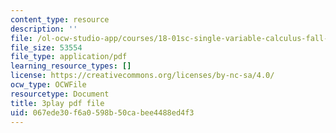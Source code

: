 ```yaml
---
content_type: resource
description: ''
file: /ol-ocw-studio-app/courses/18-01sc-single-variable-calculus-fall-2010/067ede30f6a0598b50cabee4488ed4f3_R9a_NHXrBcg.pdf
file_size: 53554
file_type: application/pdf
learning_resource_types: []
license: https://creativecommons.org/licenses/by-nc-sa/4.0/
ocw_type: OCWFile
resourcetype: Document
title: 3play pdf file
uid: 067ede30-f6a0-598b-50ca-bee4488ed4f3
---
```


